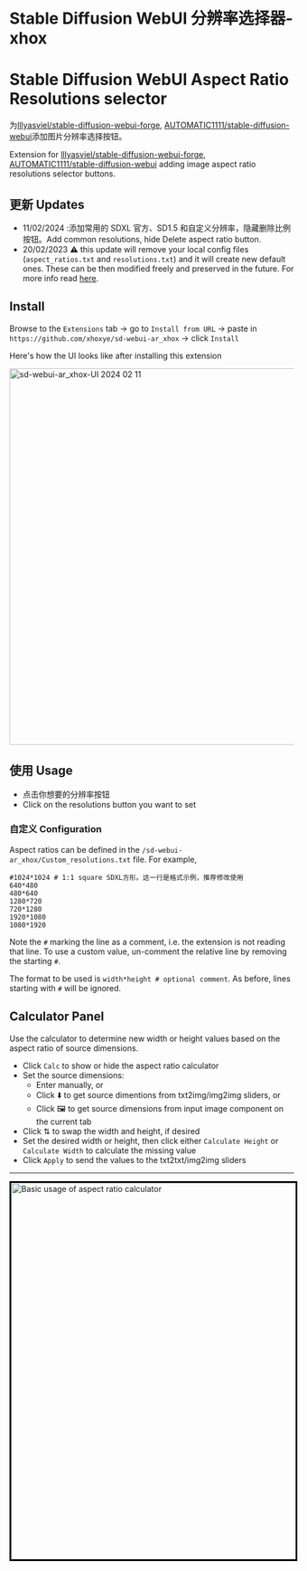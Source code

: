 # Stable Diffusion WebUI 分辨率选择器-xhox
# Stable Diffusion WebUI Aspect Ratio Resolutions selector

为[lllyasviel/stable-diffusion-webui-forge](https://github.com/lllyasviel/stable-diffusion-webui-forge.git), [AUTOMATIC1111/stable-diffusion-webui](https://github.com/AUTOMATIC1111/stable-diffusion-webui.git)添加图片分辨率选择按钮。

Extension for [lllyasviel/stable-diffusion-webui-forge](https://github.com/lllyasviel/stable-diffusion-webui-forge.git), [AUTOMATIC1111/stable-diffusion-webui](https://github.com/AUTOMATIC1111/stable-diffusion-webui.git) adding image aspect ratio resolutions selector buttons.

## 更新 Updates

- 11/02/2024 :添加常用的 SDXL 官方、SD1.5 和自定义分辨率，隐藏删除比例按钮。Add common resolutions, hide Delete aspect ratio button.
- 20/02/2023 :warning: this update will remove your local config files (`aspect_ratios.txt` and `resolutions.txt`) and it will create new default ones. These can be then modified freely and preserved in the future. For more info read [here](https://github.com/alemelis/sd-webui-ar/issues/9).

## Install

Browse to the `Extensions` tab -> go to `Install from URL` -> paste in `https://github.com/xhoxye/sd-webui-ar_xhox` -> click `Install`


Here's how the UI looks like after installing this extension

<img width="666" alt="sd-webui-ar_xhox-UI 2024 02 11" src="https://github.com/xhoxye/sd-webui-ar_xhox/raw/main/sd-webui-ar_xhox-UI.png">

## 使用 Usage

- 点击你想要的分辨率按钮
- Click on the resolutions button you want to set

### 自定义 Configuration

Aspect ratios can be defined in the `/sd-webui-ar_xhox/Custom_resolutions.txt` file. For example,

```
#1024*1024 # 1:1 square SDXL方形。这一行是格式示例，推荐修改使用
640*480
480*640
1280*720
720*1280
1920*1080
1080*1920
```

Note the `#` marking the line as a comment, i.e. the extension is not reading that line. To use a custom value, un-comment the relative line by removing the starting `#`. 

The format to be used is `width*height # optional comment`. As before, lines starting with `#` will be ignored.

## Calculator Panel
Use the calculator to determine new width or height values based on the aspect ratio of source dimensions.
- Click `Calc` to show or hide the aspect ratio calculator
- Set the source dimensions:
  - Enter manually, or
  - Click ⬇️ to get source dimentions from txt2img/img2img sliders, or
  - Click 🖼️ to get source dimensions from input image component on the current tab
- Click ⇅ to swap the width and height, if desired
- Set the desired width or height, then click either `Calculate Height` or `Calculate Width` to calculate the missing value
- Click `Apply` to send the values to the txt2txt/img2img sliders
--- 
<img width="666" style="border: solid 3px black;" alt="Basic usage of aspect ratio calculator" src="https://user-images.githubusercontent.com/121050401/229391634-4ec06027-e603-4672-bad9-ec77647b0941.gif">
